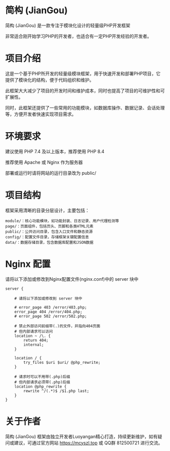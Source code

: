 # 简构 (JianGou)

简构 (JianGou) 是一款专注于模块化设计的轻量级PHP开发框架

非常适合刚开始学习PHP的开发者，也适合有一定PHP开发经验的开发者。

# 项目介绍

这是一个基于PHP所开发的轻量级模块框架，用于快速开发和部署PHP项目，它提供了模块化的结构，便于代码组织和维护。

此框架大大减少了项目的开发时间和维护成本，同时也提高了项目的可维护性和可扩展性。

同时，此框架还提供了一些常用的功能模块，如数据库操作、数据记录、会话处理等，方便开发者快速实现项目需求。

# 环境要求

建议使用 PHP 7.4 及以上版本，推荐使用 PHP 8.4

推荐使用 Apache 或 Nginx 作为服务器

部署或运行时请将网站的运行目录改为 public/

# 项目结构

框架采用清晰的目录分层设计，主要包括：

```
module/：核心功能模块，如功能封装、日志记录、用户代理检测等
page/：页面组件，包括页头、页脚和各类HTML元素
public/：公共访问目录，包含入口文件和静态资源
config/：配置文件目录，存储框架关键配置信息
data/：数据存储目录，包含数据库配置和JSON数据
```

# Nginx 配置

请将以下添加或修改到Nginx配置文件(nginx.conf)中的 server 块中

```nginx
server {

    # 请将以下添加或修改到 server 块中

    # error_page 403 /error/403.php;
    error_page 404 /error/404.php;
    # error_page 502 /error/502.php;

    # 禁止外部访问前缀带(.)的文件，并指向404页面
    # 但内部请求可以访问
    location ~ /\. {
        return 404;
        internal;
    }

    location / {
        try_files $uri $uri/ @php_rewrite;
    }
    
    # 请求时可以不用带(.php)后缀
    # 但内部请求必须带(.php)后缀
    location @php_rewrite {
        rewrite ^/(.*)$ /$1.php last;
    }
}
```

# 关于作者

简构 (JianGou) 框架由独立开发者Luoyangan精心打造，持续更新维护，如有疑问或建议，可通过官方网站 https://mcyszl.top 或 QQ群 812500721 进行交流。